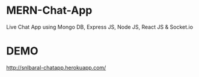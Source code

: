 ﻿# MERN-Chat-App

Live Chat App using Mongo DB, Express JS, Node JS, React JS & Socket.io

# DEMO

http://snlbaral-chatapp.herokuapp.com/
